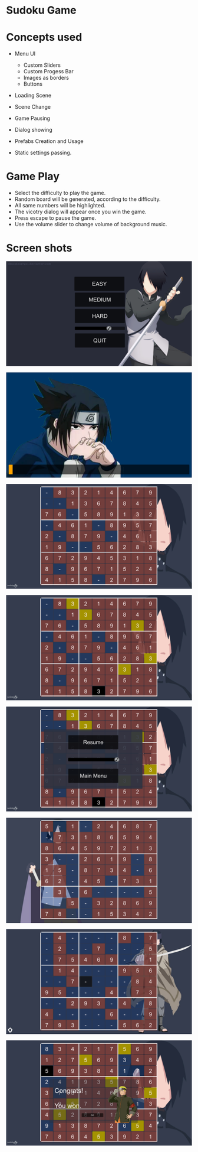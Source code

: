 # Sudoku Game

# Concepts used

-   Menu UI
    - Custom Sliders
    - Custom Progess Bar
    - Images as borders
    - Buttons

- Loading Scene
- Scene Change
- Game Pausing 
- Dialog showing
- Prefabs Creation and Usage
- Static settings passing.



# Game Play

-   Select the difficulty to play the game.
-   Random board will be generated, according to the difficulty.
-   All same numbers will be highlighted.
-   The vicotry dialog will appear once you win the game. 
-   Press escape to pause the game.
-   Use the volume slider to change volume of background music.

# Screen shots

![](https://raw.githubusercontent.com/Arose-Niazi/Sudoku-Unity/main/Screenshots/1.png)

![](https://raw.githubusercontent.com/Arose-Niazi/Sudoku-Unity/main/Screenshots/2.png)

![](https://raw.githubusercontent.com/Arose-Niazi/Sudoku-Unity/main/Screenshots/3.png)

![](https://raw.githubusercontent.com/Arose-Niazi/Sudoku-Unity/main/Screenshots/4.png)

![](https://raw.githubusercontent.com/Arose-Niazi/Sudoku-Unity/main/Screenshots/5.png)

![](https://raw.githubusercontent.com/Arose-Niazi/Sudoku-Unity/main/Screenshots/6.png)

![](https://raw.githubusercontent.com/Arose-Niazi/Sudoku-Unity/main/Screenshots/7.png)

![](https://raw.githubusercontent.com/Arose-Niazi/Sudoku-Unity/main/Screenshots/8.png)